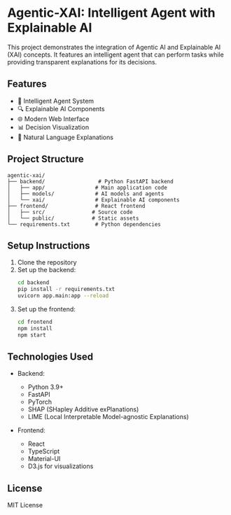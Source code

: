 # Agentic-XAI: Intelligent Agent with Explainable AI

This project demonstrates the integration of Agentic AI and Explainable AI (XAI) concepts. It features an intelligent agent that can perform tasks while providing transparent explanations for its decisions.

## Features

- 🤖 Intelligent Agent System
- 🔍 Explainable AI Components
- 🌐 Modern Web Interface
- 📊 Decision Visualization
- 📝 Natural Language Explanations

## Project Structure

```
agentic-xai/
├── backend/                 # Python FastAPI backend
│   ├── app/                # Main application code
│   ├── models/             # AI models and agents
│   └── xai/                # Explainable AI components
├── frontend/               # React frontend
│   ├── src/               # Source code
│   └── public/            # Static assets
└── requirements.txt        # Python dependencies
```

## Setup Instructions

1. Clone the repository
2. Set up the backend:
   ```bash
   cd backend
   pip install -r requirements.txt
   uvicorn app.main:app --reload
   ```
3. Set up the frontend:
   ```bash
   cd frontend
   npm install
   npm start
   ```

## Technologies Used

- Backend:
  - Python 3.9+
  - FastAPI
  - PyTorch
  - SHAP (SHapley Additive exPlanations)
  - LIME (Local Interpretable Model-agnostic Explanations)

- Frontend:
  - React
  - TypeScript
  - Material-UI
  - D3.js for visualizations

## License

MIT License
